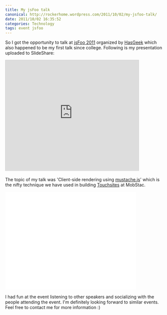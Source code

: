 ```yaml
---
title: My jsFoo talk
canonical: http://rockerhome.wordpress.com/2011/10/02/my-jsfoo-talk/
date: 2011/10/02 16:35:52
categories: Technology
tags: event jsfoo
---
```

So I got the opportunity to talk at [jsFoo 2011](http://jsfoo.hasgeek.com) organized by [HasGeek](http://twitter.com/hasgeek) which also happened to be my first talk since college.<span class="more"></span> Following is my presentation uploaded to SlideShare:

<div class="video-box">
    <iframe src="http://www.slideshare.net/slideshow/embed_code/9505629" width="427" height="356" frameborder="0" marginwidth="0" marginheight="0" scrolling="no" style="border:1px solid #CCC; border-width:1px 1px 0; margin-bottom:5px; max-width: 100%;" allowfullscreen> </iframe>
</div>

The topic of my talk was 'Client-side rendering using [mustache.js](http://mustache.github.com/)' which is the nifty technique we have used in building [Touchsites](http://mobstac.com) at MobStac.

<div class="video-box">
    <iframe width="420" height="315" src="//www.youtube.com/embed/F5tG1pZ-g7g" frameborder="0" allowfullscreen></iframe>
</div>

I had fun at the event listening to other speakers and socializing with the people attending the event. I'm definitely looking forward to similar events. Feel free to contact me for more information :)